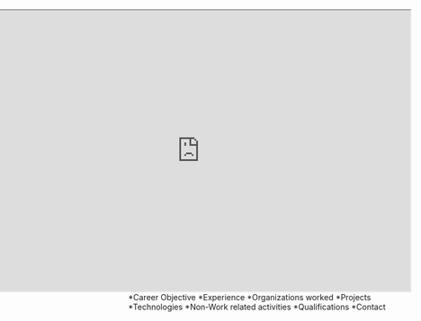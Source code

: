 <iframe width="750" height="500" align="right" allow="microphone;" src="https://console.dialogflow.com/api-client/demo/embedded/Jay-HelpBot"></iframe>  
*Career Objective  
*Experience  
*Organizations worked  
*Projects  
*Technologies  
*Non-Work related activities  
*Qualifications  
*Contact  
